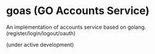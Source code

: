 # goas (GO Accounts Service)
An implementation of accounts service based on golang. (register/login/logout/oauth)


(under active development)
